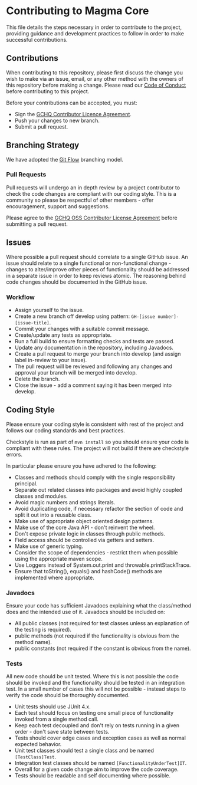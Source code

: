 # Contributing to Magma Core

This file details the steps necessary in order to contribute to the project, providing guidance and development practices to follow in order to make successful contributions.

## Contributions

When contributing to this repository, please first discuss the change you wish to make via an issue, email, or any other method with the owners of this repository before making a change. Please read our [Code of Conduct](CODE_OF_CONDUCT.md) before contributing to this project.

Before your contributions can be accepted, you must:

- Sign the [GCHQ Contributor Licence Agreement](https://cla-assistant.io/gchq/MagmaCore).
- Push your changes to new branch.
- Submit a pull request.

## Branching Strategy

We have adopted the [Git Flow](https://guides.github.com/introduction/flow/) branching model.

### Pull Requests

Pull requests will undergo an in depth review by a project contributor to check the code changes are compliant with our coding style. This is a community so please be respectful of other members - offer encouragement, support and suggestions.

Please agree to the [GCHQ OSS Contributor License Agreement](https://cla-assistant.io/gchq/MagmaCore) before submitting a pull request.

## Issues

Where possible a pull request should correlate to a single GitHub issue. An issue should relate to a single functional or non-functional change - changes to alter/improve other pieces of functionality should be addressed in a separate issue in order to keep reviews atomic. The reasoning behind code changes should be documented in the GitHub issue.

### Workflow

- Assign yourself to the issue.
- Create a new branch off develop using pattern: `GH-[issue number]-[issue-title]`.
- Commit your changes with a suitable commit message.
- Create/update any tests as appropriate.
- Run a full build to ensure formatting checks and tests are passed.
- Update any documentation in the repository, including Javadocs.
- Create a pull request to merge your branch into develop (and assign label in-review to your issue).
- The pull request will be reviewed and following any changes and approval your branch will be merged into develop.
- Delete the branch.
- Close the issue - add a comment saying it has been merged into develop.

## Coding Style

Please ensure your coding style is consistent with rest of the project and follows our coding standards and best practices.

Checkstyle is run as part of `mvn install` so you should ensure your code is compliant with these rules. The project will not build if there are checkstyle errors.

In particular please ensure you have adhered to the following:

- Classes and methods should comply with the single responsibility principal.
- Separate out related classes into packages and avoid highly coupled classes and modules.
- Avoid magic numbers and strings literals.
- Avoid duplicating code, if necessary refactor the section of code and split it out into a reusable class.
- Make use of appropriate object oriented design patterns.
- Make use of the core Java API - don't reinvent the wheel.
- Don't expose private logic in classes through public methods.
- Field access should be controlled via getters and setters.
- Make use of generic typing.
- Consider the scope of dependencies - restrict them when possible using the appropriate maven scope.
- Use Loggers instead of System.out.print and throwable.printStackTrace.
- Ensure that toString(), equals() and hashCode() methods are implemented where appropriate.

### Javadocs

Ensure your code has sufficient Javadocs explaining what the class/method does and the intended use of it. Javadocs should be included on:

- All public classes (not required for test classes unless an explanation of the testing is required).
- public methods (not required if the functionality is obvious from the method name).
- public constants (not required if the constant is obvious from the name).

### Tests

All new code should be unit tested. Where this is not possible the code should be invoked and the functionality should be tested in an integration test. In a small number of cases this will not be possible - instead steps to verify the code should be thoroughly documented.

- Unit tests should use JUnit 4.x.
- Each test should focus on testing one small piece of functionality invoked from a single method call.
- Keep each test decoupled and don't rely on tests running in a given order - don't save state between tests.
- Tests should cover edge cases and exception cases as well as normal expected behavior.
- Unit test classes should test a single class and be named `[TestClass]Test`.
- Integration test classes should be named `[FunctionalityUnderTest]IT`.
- Overall for a given code change aim to improve the code coverage.
- Tests should be readable and self documenting where possible.
